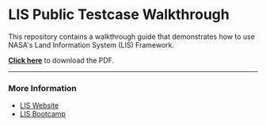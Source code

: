 # LIS Public Testcase Walkthrough

This repository contains a walkthrough guide that demonstrates how to use NASA's Land Information System (LIS) Framework.

**[Click here](https://github.com/bmcandr/lis-public-tc-walkthrough/raw/master/LIS_Public_Testcase_Walkthrough.pdf)** to download the PDF.

-----
### More Information

* [LIS Website](https://lis.gsfc.nasa.gov/)
* [LIS Bootcamp](https://bmcandr.github.io/lis-bootcamp)
